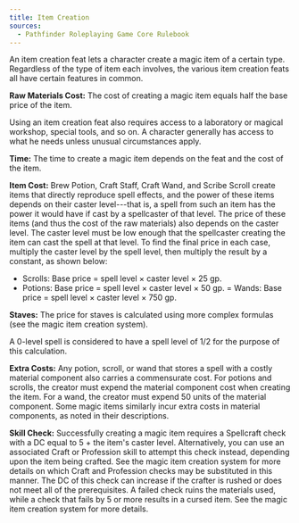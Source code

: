 ```yaml
---
title: Item Creation
sources:
  - Pathfinder Roleplaying Game Core Rulebook
---
```


An item creation feat lets a character create a magic item of a certain type. Regardless of the type of item each involves, the various item creation feats all have certain features in common.

**Raw Materials Cost:** The cost of creating a magic item equals half the base price of the item.

Using an item creation feat also requires access to a laboratory or magical workshop, special tools, and so on. A character generally has access to what he needs unless unusual circumstances apply.

**Time:** The time to create a magic item depends on the feat and the cost of the item.

**Item Cost:** Brew Potion, Craft Staff, Craft Wand, and Scribe Scroll create items that directly reproduce spell effects, and the power of these items depends on their caster level---that is, a spell from such an item has the power it would have if cast by a spellcaster of that level. The price of these items (and thus the cost of the raw materials) also depends on the caster level. The caster level must be low enough that the spellcaster creating the item can cast the spell at that level. To find the final price in each case, multiply the caster level by the spell level, then multiply the result by a constant, as shown below:

- Scrolls: Base price = spell level × caster level × 25 gp.
- Potions: Base price = spell level × caster level × 50 gp.
= Wands: Base price = spell level × caster level × 750 gp.

**Staves:** The price for staves is calculated using more complex formulas (see the magic item creation system).

A 0-level spell is considered to have a spell level of 1/2 for the purpose of this calculation.

**Extra Costs:** Any potion, scroll, or wand that stores a spell with a costly material component also carries a commensurate cost. For potions and scrolls, the creator must expend the material component cost when creating the item. For a wand, the creator must expend 50 units of the material component. Some magic items similarly incur extra costs in material components, as noted in their descriptions.

**Skill Check:** Successfully creating a magic item requires a Spellcraft check with a DC equal to 5 + the item's caster level. Alternatively, you can use an associated Craft or Profession skill to attempt this check instead, depending upon the item being crafted. See the magic item creation system for more details on which Craft and Profession checks may be substituted in this manner. The DC of this check can increase if the crafter is rushed or does not meet all of the prerequisites. A failed check ruins the materials used, while a check that fails by 5 or more results in a cursed item. See the magic item creation system for more details.
